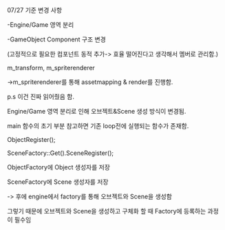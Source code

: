 07/27 기준 변경 사항 



-Engine/Game 영역 분리 



-GameObject Component 구조 변경

(고정적으로 필요한 컴포넌트 동적 추가-> 효율 떨어진다고 생각해서 멤버로 관리함.)

m\_transform, m\_spriterenderer



->m\_spriterenderer를 통해 assetmapping \& render를 진행함. 





p.s 이건 진짜 읽어줬음 함. 



Engine/Game 영역 분리로 인해 오브젝트\&Scene 생성 방식이 변경됨.



main 함수의 초기 부분 참고하면 기존 loop전에 실행되는 함수가 존재함. 



ObjectRegister(); 

SceneFactory::Get().SceneRegister();



ObjectFactory에 Object 생성자를 저장

SceneFactory에 Scene 생성자를 저장 



-> 후에 engine에서 factory를 통해 오브젝트와 Scene을 생성함



그렇기 때문에 오브젝트와 Scene을 생성하고 구체화 할 때 Factory에 등록하는 과정이 필수임 



